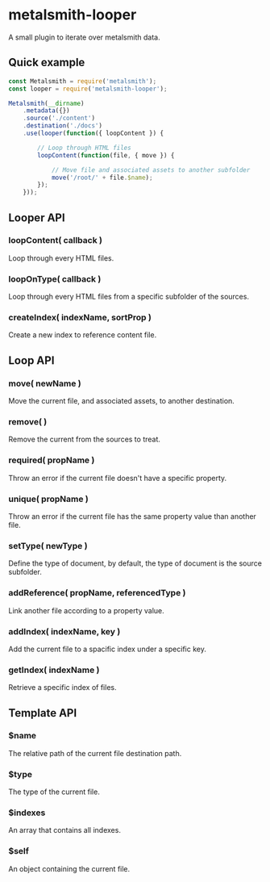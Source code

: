 metalsmith-looper
======

A small plugin to iterate over metalsmith data.


Quick example
------

```js
const Metalsmith = require('metalsmith');
const looper = require('metalsmith-looper');

Metalsmith(__dirname)
    .metadata({})
    .source('./content')
    .destination('./docs')
    .use(looper(function({ loopContent }) {

        // Loop through HTML files
        loopContent(function(file, { move }) {

            // Move file and associated assets to another subfolder
            move('/root/' + file.$name);
        });
    }));
```

Looper API
------

### loopContent( callback )

Loop through every HTML files.


### loopOnType( callback )

Loop through every HTML files from a specific subfolder of the sources.


### createIndex( indexName, sortProp )

Create a new index to reference content file.


Loop API
------

### move( newName )

Move the current file, and associated assets, to another destination.


### remove( )

Remove the current from the sources to treat.


### required( propName )

Throw an error if the current file doesn't have a specific property.


### unique( propName )

Throw an error if the current file has the same property value than another file.


### setType( newType )

Define the type of document, by default, the type of document is the source subfolder.


### addReference( propName, referencedType )

Link another file according to a property value. 


### addIndex( indexName, key )

Add the current file to a spacific index under a specific key.


### getIndex( indexName )

Retrieve a specific index of files.


Template API
------


### $name

The relative path of the current file destination path.


### $type

The type of the current file.


### $indexes

An array that contains all indexes.


### $self

An object containing the current file.